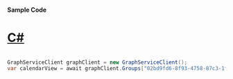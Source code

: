 #### Sample Code
# [C#](#tab/Csharp)

```C#

GraphServiceClient graphClient = new GraphServiceClient();
var calendarView = await graphClient.Groups["02bd9fd6-8f93-4758-87c3-1fb73740a315"].CalendarView.Request().GetAsync();

```